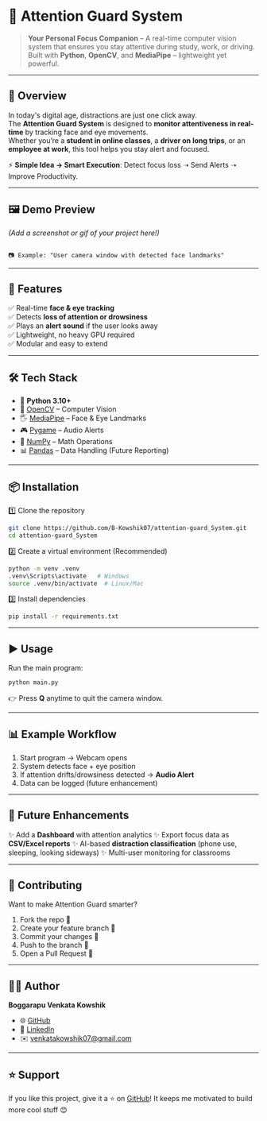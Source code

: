 
# 👀 Attention Guard System  

> **Your Personal Focus Companion** – A real-time computer vision system that ensures you stay attentive during study, work, or driving.  
Built with **Python**, **OpenCV**, and **MediaPipe** – lightweight yet powerful.  

---

## 🌟 Overview  

In today's digital age, distractions are just one click away.  
The **Attention Guard System** is designed to **monitor attentiveness in real-time** by tracking face and eye movements.  
Whether you’re a **student in online classes**, a **driver on long trips**, or an **employee at work**, this tool helps you stay alert and focused.  

⚡ **Simple Idea → Smart Execution**: Detect focus loss ➝ Send Alerts ➝ Improve Productivity.  

---

## 🖼️ Demo Preview  

*(Add a screenshot or gif of your project here!)*  
```

📷 Example: "User camera window with detected face landmarks"

````

---

## 🚀 Features  

✅ Real-time **face & eye tracking**  
✅ Detects **loss of attention or drowsiness**  
✅ Plays an **alert sound** if the user looks away  
✅ Lightweight, no heavy GPU required  
✅ Modular and easy to extend  

---

## 🛠️ Tech Stack  

- 🐍 **Python 3.10+**  
- 🎥 [OpenCV](https://opencv.org/) – Computer Vision  
- 🖐️ [MediaPipe](https://developers.google.com/mediapipe) – Face & Eye Landmarks  
- 🎮 [Pygame](https://www.pygame.org/) – Audio Alerts  
- 🔢 [NumPy](https://numpy.org/) – Math Operations  
- 📊 [Pandas](https://pandas.pydata.org/) – Data Handling (Future Reporting)  

---

## 📦 Installation  

1️⃣ Clone the repository  
```bash
git clone https://github.com/B-Kowshik07/attention-guard_System.git
cd attention-guard_System
````

2️⃣ Create a virtual environment (Recommended)

```bash
python -m venv .venv
.venv\Scripts\activate   # Windows
source .venv/bin/activate  # Linux/Mac
```

3️⃣ Install dependencies

```bash
pip install -r requirements.txt
```

---

## ▶️ Usage

Run the main program:

```bash
python main.py
```

👉 Press **Q** anytime to quit the camera window.

---

## 📊 Example Workflow

1. Start program → Webcam opens
2. System detects face + eye position
3. If attention drifts/drowsiness detected → **Audio Alert**
4. Data can be logged (future enhancement)

---

## 🔮 Future Enhancements

✨ Add a **Dashboard** with attention analytics
✨ Export focus data as **CSV/Excel reports**
✨ AI-based **distraction classification** (phone use, sleeping, looking sideways)
✨ Multi-user monitoring for classrooms

---

## 🤝 Contributing

Want to make Attention Guard smarter?

1. Fork the repo 🍴
2. Create your feature branch 🌿
3. Commit your changes 📝
4. Push to the branch 🚀
5. Open a Pull Request 🎉

---

## 👨‍💻 Author

**Boggarapu Venkata Kowshik**

* 🌐 [GitHub](https://github.com/B-Kowshik07)
* 💼 [LinkedIn](https://www.linkedin.com/in/b-v-kowshik)
* ✉️ [venkatakowshik07@gmail.com](mailto:venkatakowshik07@gmail.com)

---

## ⭐ Support

If you like this project, give it a ⭐ on [GitHub](https://github.com/B-Kowshik07/attention-guard_System)!
It keeps me motivated to build more cool stuff 😊
